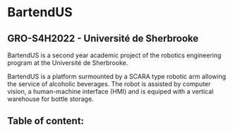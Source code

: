 # BartendUS 
## GRO-S4H2022 - Université de Sherbrooke

BartendUS is a second year academic project of the robotics engineering program at the Université de Sherbrooke.

BartendUS is a platform surmounted by a SCARA type robotic arm allowing the service of alcoholic beverages. The robot is assisted by computer vision, a human-machine interface (HMI) and is equiped with a vertical warehouse for bottle storage. 

## Table of content:
